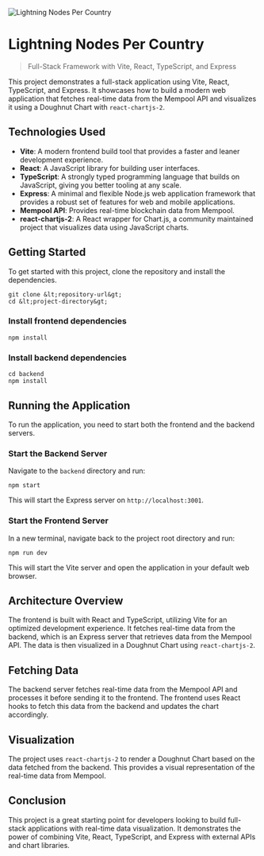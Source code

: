 ![Lightning Nodes Per Country](https://github.com/Danielnewheart/bitcoin-explorer/assets/87961226/d33e8d9c-5e3d-4202-8106-9ded35bb41e0)
# Lightning Nodes Per Country
> Full-Stack Framework with Vite, React, TypeScript, and Express

This project demonstrates a full-stack application using Vite, React, TypeScript, and Express. It showcases how to build a modern web application that fetches real-time data from the Mempool API and visualizes it using a Doughnut Chart with `react-chartjs-2`.

## Technologies Used

- **Vite**: A modern frontend build tool that provides a faster and leaner development experience.
- **React**: A JavaScript library for building user interfaces.
- **TypeScript**: A strongly typed programming language that builds on JavaScript, giving you better tooling at any scale.
- **Express**: A minimal and flexible Node.js web application framework that provides a robust set of features for web and mobile applications.
- **Mempool API**: Provides real-time blockchain data from Mempool.
- **react-chartjs-2**: A React wrapper for Chart.js, a community maintained project that visualizes data using JavaScript charts.

## Getting Started

To get started with this project, clone the repository and install the dependencies.

```
git clone &lt;repository-url&gt;
cd &lt;project-directory&gt;
```

### Install frontend dependencies

```
npm install
```

### Install backend dependencies

```
cd backend
npm install
```

## Running the Application

To run the application, you need to start both the frontend and the backend servers.

### Start the Backend Server

Navigate to the `backend` directory and run:

```
npm start
```

This will start the Express server on `http://localhost:3001`.

### Start the Frontend Server

In a new terminal, navigate back to the project root directory and run:

```
npm run dev
```

This will start the Vite server and open the application in your default web browser.

## Architecture Overview

The frontend is built with React and TypeScript, utilizing Vite for an optimized development experience. It fetches real-time data from the backend, which is an Express server that retrieves data from the Mempool API. The data is then visualized in a Doughnut Chart using `react-chartjs-2`.

## Fetching Data

The backend server fetches real-time data from the Mempool API and processes it before sending it to the frontend. The frontend uses React hooks to fetch this data from the backend and updates the chart accordingly.

## Visualization

The project uses `react-chartjs-2` to render a Doughnut Chart based on the data fetched from the backend. This provides a visual representation of the real-time data from Mempool.

## Conclusion

This project is a great starting point for developers looking to build full-stack applications with real-time data visualization. It demonstrates the power of combining Vite, React, TypeScript, and Express with external APIs and chart libraries.
